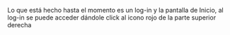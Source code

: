 Lo que está hecho hasta el momento es un log-in y la pantalla de Inicio, al log-in se puede acceder dándole click al icono rojo de la parte superior derecha
